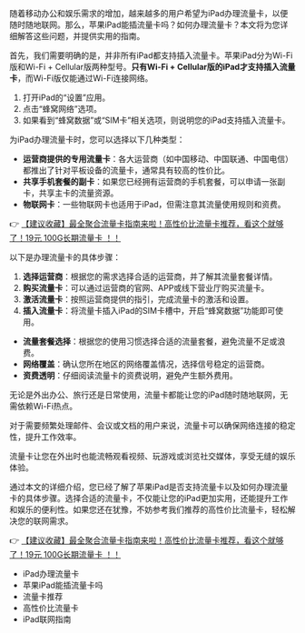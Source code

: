 
随着移动办公和娱乐需求的增加，越来越多的用户希望为iPad办理流量卡，以便随时随地联网。那么，苹果iPad能插流量卡吗？如何办理流量卡？本文将为您详细解答这些问题，并提供实用的指南。


首先，我们需要明确的是，并非所有iPad都支持插入流量卡。苹果iPad分为Wi-Fi版和Wi-Fi + Cellular版两种型号。**只有Wi-Fi + Cellular版的iPad才支持插入流量卡**，而Wi-Fi版仅能通过Wi-Fi连接网络。

1. 打开iPad的“设置”应用。
2. 点击“蜂窝网络”选项。
3. 如果看到“蜂窝数据”或“SIM卡”相关选项，则说明您的iPad支持插入流量卡。


为iPad办理流量卡时，您可以选择以下几种类型：
- **运营商提供的专用流量卡**：各大运营商（如中国移动、中国联通、中国电信）都推出了针对平板设备的流量卡，通常具有较高的性价比。
- **共享手机套餐的副卡**：如果您已经拥有运营商的手机套餐，可以申请一张副卡，共享主卡的流量资源。
- **物联网卡**：一些物联网卡也适用于iPad，但需注意其流量使用规则和资费。

👉 [【建议收藏】最全聚合流量卡指南来啦！高性价比流量卡推荐，看这个就够了！19元 100G长期流量卡 ！！](https://bit.ly/Liuliangka)

以下是办理流量卡的具体步骤：
1. **选择运营商**：根据您的需求选择合适的运营商，并了解其流量套餐详情。
2. **购买流量卡**：可以通过运营商的官网、APP或线下营业厅购买流量卡。
3. **激活流量卡**：按照运营商提供的指引，完成流量卡的激活和设置。
4. **插入流量卡**：将流量卡插入iPad的SIM卡槽中，开启“蜂窝数据”功能即可使用。

- **流量套餐选择**：根据您的使用习惯选择合适的流量套餐，避免流量不足或浪费。
- **网络覆盖**：确认您所在地区的网络覆盖情况，选择信号稳定的运营商。
- **资费透明**：仔细阅读流量卡的资费说明，避免产生额外费用。


无论是外出办公、旅行还是日常使用，流量卡都能让您的iPad随时随地联网，无需依赖Wi-Fi热点。

对于需要频繁处理邮件、会议或文档的用户来说，流量卡可以确保网络连接的稳定性，提升工作效率。

流量卡让您在外出时也能流畅观看视频、玩游戏或浏览社交媒体，享受无缝的娱乐体验。


通过本文的详细介绍，您已经了解了苹果iPad是否支持流量卡以及如何办理流量卡的具体步骤。选择合适的流量卡，不仅能让您的iPad更加实用，还能提升工作和娱乐的便利性。如果您还在犹豫，不妨参考我们推荐的高性价比流量卡，轻松解决您的联网需求。

👉 [【建议收藏】最全聚合流量卡指南来啦！高性价比流量卡推荐，看这个就够了！19元 100G长期流量卡 ！！](https://bit.ly/Liuliangka)

- iPad办理流量卡
- 苹果iPad能插流量卡吗
- 流量卡推荐
- 高性价比流量卡
- iPad联网指南
